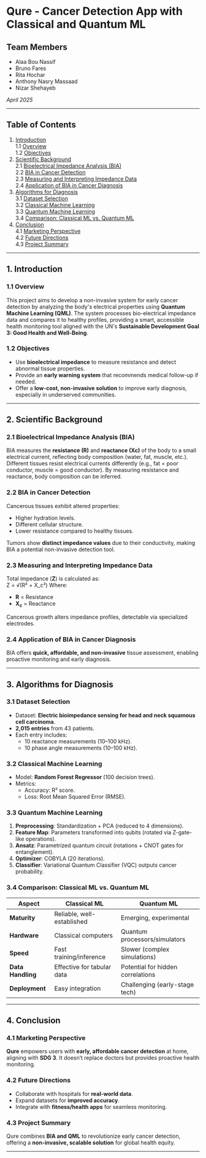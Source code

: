 ﻿# Qure - Cancer Detection App with Classical and Quantum ML

## Team Members
- Alaa Bou Nassif
- Bruno Fares
- Rita Hochar
- Anthony Nasry Massaad
- Nizar Shehayeb  

*April 2025*

---

## Table of Contents
1. [Introduction](#1-introduction)  
   1.1 [Overview](#11-overview)  
   1.2 [Objectives](#12-objectives)  
2. [Scientific Background](#2-scientific-background)  
   2.1 [Bioelectrical Impedance Analysis (BIA)](#21-bioelectrical-impedance-analysis-bia)  
   2.2 [BIA in Cancer Detection](#22-bia-in-cancer-detection)  
   2.3 [Measuring and Interpreting Impedance Data](#23-measuring-and-interpreting-impedance-data)  
   2.4 [Application of BIA in Cancer Diagnosis](#24-application-of-bia-in-cancer-diagnosis)  
3. [Algorithms for Diagnosis](#3-algorithms-for-diagnosis)  
   3.1 [Dataset Selection](#31-dataset-selection)  
   3.2 [Classical Machine Learning](#32-classical-machine-learning)  
   3.3 [Quantum Machine Learning](#33-quantum-machine-learning)  
   3.4 [Comparison: Classical ML vs. Quantum ML](#34-comparison-classical-ml-vs-quantum-ml)  
4. [Conclusion](#4-conclusion)  
   4.1 [Marketing Perspective](#41-marketing-perspective)  
   4.2 [Future Directions](#42-future-directions)  
   4.3 [Project Summary](#43-project-summary)  

---

## 1. Introduction

### 1.1 Overview
This project aims to develop a non-invasive system for early cancer detection by analyzing the body's electrical properties using **Quantum Machine Learning (QML)**. The system processes bio-electrical impedance data and compares it to healthy profiles, providing a smart, accessible health monitoring tool aligned with the UN's **Sustainable Development Goal 3: Good Health and Well-Being**.

### 1.2 Objectives
- Use **bioelectrical impedance** to measure resistance and detect abnormal tissue properties.  
- Provide an **early warning system** that recommends medical follow-up if needed.  
- Offer a **low-cost, non-invasive solution** to improve early diagnosis, especially in underserved communities.  

---

## 2. Scientific Background

### 2.1 Bioelectrical Impedance Analysis (BIA)
BIA measures the **resistance (R)** and **reactance (Xc)** of the body to a small electrical current, reflecting body composition (water, fat, muscle, etc.). Different tissues resist electrical currents differently (e.g., fat = poor conductor, muscle = good conductor). By measuring resistance and reactance, body composition can be inferred.  

### 2.2 BIA in Cancer Detection
Cancerous tissues exhibit altered properties:  
- Higher hydration levels.  
- Different cellular structure.  
- Lower resistance compared to healthy tissues.  

Tumors show **distinct impedance values** due to their conductivity, making BIA a potential non-invasive detection tool.  

### 2.3 Measuring and Interpreting Impedance Data
Total impedance (**Z**) is calculated as:  
Z = √(R² + X_c²)
Where:
- **R** = Resistance  
- **X<sub>c</sub>** = Reactance  

Cancerous growth alters impedance profiles, detectable via specialized electrodes.  

### 2.4 Application of BIA in Cancer Diagnosis  
BIA offers **quick, affordable, and non-invasive** tissue assessment, enabling proactive monitoring and early diagnosis.  

---

## 3. Algorithms for Diagnosis

### 3.1 Dataset Selection  
- Dataset: **Electric bioimpedance sensing for head and neck squamous cell carcinoma**.  
- **2,015 entries** from 43 patients.  
- Each entry includes:  
  - 10 reactance measurements (10–100 kHz).  
  - 10 phase angle measurements (10–100 kHz).  

### 3.2 Classical Machine Learning  
- Model: **Random Forest Regressor** (100 decision trees).  
- Metrics:  
  - Accuracy: R² score.
  - Loss: Root Mean Squared Error (RMSE).  

### 3.3 Quantum Machine Learning  
1. **Preprocessing**: Standardization + PCA (reduced to 4 dimensions).  
2. **Feature Map**: Parameters transformed into qubits (rotated via Z-gate-like operations).  
3. **Ansatz**: Parametrized quantum circuit (rotations + CNOT gates for entanglement).  
4. **Optimizer**: COBYLA (20 iterations).  
5. **Classifier**: Variational Quantum Classifier (VQC) outputs cancer probability.  

### 3.4 Comparison: Classical ML vs. Quantum ML  

| **Aspect**               | **Classical ML**                          | **Quantum ML**                          |
|--------------------------|------------------------------------------|----------------------------------------|
| **Maturity**             | Reliable, well-established               | Emerging, experimental                 |
| **Hardware**             | Classical computers                      | Quantum processors/simulators          |
| **Speed**                | Fast training/inference                  | Slower (complex simulations)           |
| **Data Handling**         | Effective for tabular data               | Potential for hidden correlations      |
| **Deployment**           | Easy integration                         | Challenging (early-stage tech)         |

---

## 4. Conclusion

### 4.1 Marketing Perspective  
**Qure** empowers users with **early, affordable cancer detection** at home, aligning with **SDG 3**. It doesn’t replace doctors but provides proactive health monitoring.  

### 4.2 Future Directions  
- Collaborate with hospitals for **real-world data**.  
- Expand datasets for **improved accuracy**.  
- Integrate with **fitness/health apps** for seamless monitoring.  

### 4.3 Project Summary  
Qure combines **BIA and QML** to revolutionize early cancer detection, offering a **non-invasive, scalable solution** for global health equity.  

---
